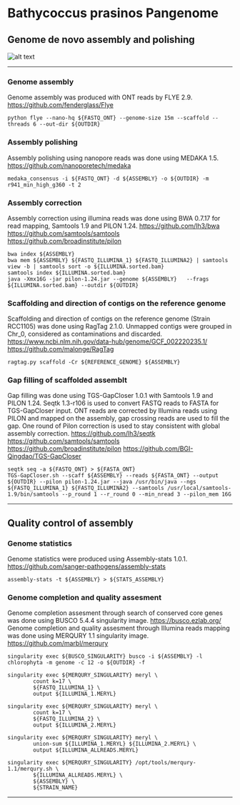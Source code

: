 # Bathycoccus prasinos Pangenome
## Genome de novo assembly and polishing

![alt text](https://github.com/LouisDennu/BathycoccusPangenome/blob/main/Assembly/Bathycoccus_pangenome_pipelines-Genome_assembly_pipeline.png)

---

### Genome assembly

Genome assembly was produced with ONT reads by FLYE 2.9.
https://github.com/fenderglass/Flye

```shell
python flye --nano-hq ${FASTQ_ONT} --genome-size 15m --scaffold --threads 6 --out-dir ${OUTDIR}
```

### Assembly polishing

Assembly polishing using nanopore reads was done using MEDAKA 1.5.
https://github.com/nanoporetech/medaka

```shell
medaka_consensus -i ${FASTQ_ONT} -d ${ASSEMBLY} -o ${OUTDIR} -m r941_min_high_g360 -t 2
```

### Assembly correction

Assembly correction using illumina reads was done using BWA 0.7.17 for read mapping, Samtools 1.9 and PILON 1.24.
https://github.com/lh3/bwa
https://github.com/samtools/samtools
https://github.com/broadinstitute/pilon

```shell
bwa index ${ASSEMBLY}
bwa mem ${ASSEMBLY} ${FASTQ_ILLUMINA_1} ${FASTQ_ILLUMINA2} | samtools view -b | samtools sort -o ${ILLUMINA.sorted.bam}
samtools index ${ILLUMINA.sorted.bam}
java -Xmx16G -jar pilon-1.24.jar --genome ${ASSEMBLY}	--frags	${ILLUMINA.sorted.bam} --outdir ${OUTDIR}
```

### Scaffolding and direction of contigs on the reference genome

Scaffolding and direction of contigs on the reference genome (Strain RCC1105) was done using RagTag 2.1.0.
Unmapped contigs were grouped in Chr_0, considered as contaminations and discarded.
https://www.ncbi.nlm.nih.gov/data-hub/genome/GCF_002220235.1/
https://github.com/malonge/RagTag

```shell
ragtag.py scaffold -Cr ${REFERENCE_GENOME} ${ASSEMBLY}
```

### Gap filling of scaffolded assemblt

Gap filling was done using TGS-GapCloser 1.0.1 with Samtools 1.9 and PILON 1.24. Seqtk 1.3-r106 is used to convert FASTQ reads to FASTA for TGS-GapCloser input.
ONT reads are corrected by Illumina reads using PILON and mapped on the assembly, gap crossing reads are used to fill the gap.
One round of Pilon correction is used to stay consistent with global assembly correction.
https://github.com/lh3/seqtk
https://github.com/samtools/samtools
https://github.com/broadinstitute/pilon
https://github.com/BGI-Qingdao/TGS-GapCloser

```shell
seqtk seq -a ${FASTQ_ONT} > ${FASTA_ONT}
TGS-GapCloser.sh --scaff ${ASSEMBLY} --reads ${FASTA_ONT} --output ${OUTDIR} --pilon pilon-1.24.jar --java /usr/bin/java --ngs ${FASTQ_ILLUMINA_1} ${FASTQ_ILLUMINA2} --samtools /usr/local/samtools-1.9/bin/samtools --p_round 1 --r_round 0 --min_nread 3 --pilon_mem 16G
```

---

## Quality control of assembly

### Genome statistics

Genome statistics were produced using Assembly-stats 1.0.1.
https://github.com/sanger-pathogens/assembly-stats

```shell
assembly-stats -t ${ASSEMBLY} > ${STATS_ASSEMBLY}
```

### Genome completion and quality assesment

Genome completion assesment through search of conserved core genes was done using BUSCO 5.4.4 singularity image.
https://busco.ezlab.org/
Genome completion and quality assesment through Illumina reads mapping was done using MERQURY 1.1 singularity image.
https://github.com/marbl/merqury

```shell
singularity exec ${BUSCO_SINGULARITY} busco -i ${ASSEMBLY} -l chlorophyta -m genome -c 12 -o ${OUTDIR} -f
```

```shell
singularity exec ${MERQURY_SINGULARITY} meryl \
		count k=17 \
		${FASTQ_ILLUMINA_1} \
		output ${ILLUMINA_1.MERYL}

singularity exec ${MERQURY_SINGULARITY} meryl \
		count k=17 \
		${FASTQ_ILLUMINA_2} \
		output ${ILLUMINA_2.MERYL}

singularity exec ${MERQURY_SINGULARITY} meryl \
		union-sum ${ILLUMINA_1.MERYL} ${ILLUMINA_2.MERYL} \
		output ${ILLUMINA_ALLREADS.MERYL}

singularity exec ${MERQURY_SINGULARITY} /opt/tools/merqury-1.1/merqury.sh \
		${ILLUMINA_ALLREADS.MERYL} \
		${ASSEMBLY} \
		${STRAIN_NAME}
```

---
